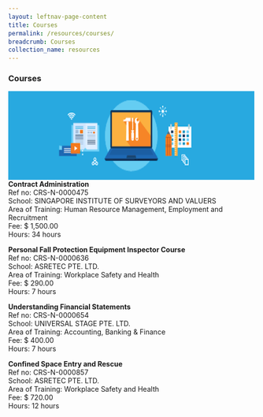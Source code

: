 ```yaml
---
layout: leftnav-page-content
title: Courses
permalink: /resources/courses/
breadcrumb: Courses
collection_name: resources
---
```

<h3>Courses</h3>

<img src="/images/course.png" align="left" style="width:500px;height:180px;"><br/>

<b>Contract Administration</b><br/>
Ref no: CRS-N-0000475<br/>
School: SINGAPORE INSTITUTE OF SURVEYORS AND VALUERS<br/>
Area of Training: Human Resource Management, Employment and Recruitment<br/>
Fee: $ 1,500.00<br/>
Hours: 34 hours<br/>

<b>Personal Fall Protection Equipment Inspector Course</b><br/>
Ref no: CRS-N-0000636<br/>
School: ASRETEC PTE. LTD.<br/>
Area of Training: Workplace Safety and Health<br/>
Fee: $ 290.00<br/>
Hours: 7 hours<br/>

<b>Understanding Financial Statements</b><br/>
Ref no: CRS-N-0000654<br/>
School: UNIVERSAL STAGE PTE. LTD.<br/>
Area of Training: Accounting, Banking & Finance<br/>
Fee: $ 400.00<br/>
Hours: 7 hours<br/>

<b>Confined Space Entry and Rescue</b><br/>
Ref no: CRS-N-0000857<br/>
School: ASRETEC PTE. LTD.<br/>
Area of Training: Workplace Safety and Health<br/>
Fee: $ 720.00<br/>
Hours: 12 hours<br/>




